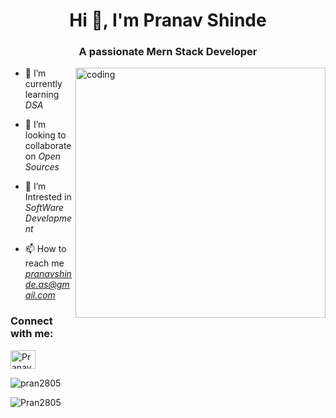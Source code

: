 <h1 align="center">Hi 👋, I'm Pranav Shinde</h1>
<h3 align="center">A passionate Mern Stack Developer</h3>
<img align="right" alt="coding" width="400" src="https://camo.githubusercontent.com/74b1705aa2dafc4ce3d68a181769b79d28eb347c4aa8946e2997a2908a29281f/68747470733a2f2f6d69726f2e6d656469756d2e636f6d2f6d61782f313237322f312a5a53566d57476363317765454e6230536861775778772e676966">



- 🌱 I’m currently learning *DSA*

- 👯 I’m looking to collaborate on *Open Sources*

- 🤝 I’m Intrested in *SoftWare Development*

- 📫 How to reach me *pranavshinde.as@gmail.com*


<h3 align="left">Connect with me:</h3>
<p align="left">
<a href="https://www.linkedin.com/in/pranav-shinde-224508276/" target="blank"><img align="center" src="https://commons.wikimedia.org/wiki/File:LinkedIn_logo_initials.png" alt="Pranav Shinde" height="30" width="40" /></a>


<p><img align="center" src="https://github-readme-stats.vercel.app/api/top-langs?username=pran2805&show_icons=true&locale=en&layout=compact" alt="pran2805" /></p>

<p><img align="center" src="https://github-readme-streak-stats.herokuapp.com/?user=pran2805" alt="Pran2805" /></p>